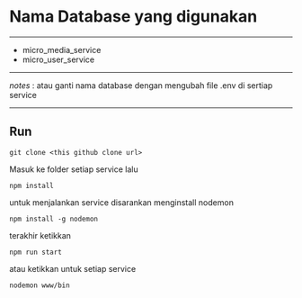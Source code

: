 
<h1>Nama Database yang digunakan</h1>

<hr/>

<ul>
<li>micro_media_service</li>
<li>micro_user_service</li>
</ul>

<hr>
<i>notes</i> : atau ganti nama database dengan mengubah file .env di sertiap service
<hr/>


## Run
```
git clone <this github clone url>
```
Masuk ke folder setiap service lalu
```
npm install
```

untuk menjalankan service disarankan menginstall nodemon
```
npm install -g nodemon
```
terakhir ketikkan
```
npm run start
```
atau ketikkan untuk setiap service
```
nodemon www/bin
```
